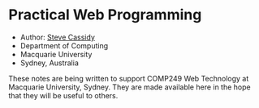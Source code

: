 # Practical Web Programming

- Author: [Steve Cassidy](http://web.science.mq.edu.au/~cassidy/)  
- Department of Computing 
- Macquarie University
- Sydney, Australia 

These notes are being written to support COMP249 Web Technology at Macquarie University, Sydney. 
They are made available here in the hope that they will be useful to
others. 
